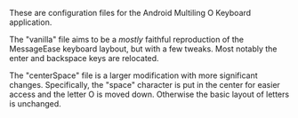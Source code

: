 These are configuration files for the Android Multiling O Keyboard application. 

The "vanilla" file aims to be a _mostly_ faithful reproduction of the MessageEase keyboard laybout, but with a few tweaks. Most notably the enter and backspace keys are relocated.

The "centerSpace" file is a larger modification with more significant changes. Specifically, the "space" character is put in the center for easier access and the letter O is moved down. Otherwise the basic layout of letters is unchanged.
